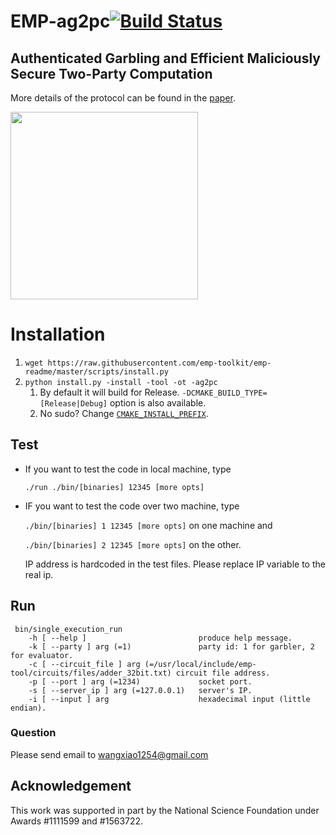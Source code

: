 # EMP-ag2pc[![Build Status](https://travis-ci.org/emp-toolkit/emp-ag2pc.svg?branch=master)](https://travis-ci.org/emp-toolkit/emp-ag2pc)
## Authenticated Garbling and Efficient Maliciously Secure Two-Party Computation 

More details of the protocol can be found in the [paper](https://eprint.iacr.org/2017/030).

<img src="https://raw.githubusercontent.com/emp-toolkit/emp-readme/master/art/logo-full.jpg" width=300px/>


# Installation
1. `wget https://raw.githubusercontent.com/emp-toolkit/emp-readme/master/scripts/install.py`
2. `python install.py -install -tool -ot -ag2pc`
    1. By default it will build for Release. `-DCMAKE_BUILD_TYPE=[Release|Debug]` option is also available.
    2. No sudo? Change [`CMAKE_INSTALL_PREFIX`](https://cmake.org/cmake/help/v2.8.8/cmake.html#variable%3aCMAKE_INSTALL_PREFIX).


## Test

* If you want to test the code in local machine, type

   `./run ./bin/[binaries] 12345 [more opts]`
* IF you want to test the code over two machine, type

  `./bin/[binaries] 1 12345 [more opts]` on one machine and 
  
  `./bin/[binaries] 2 12345 [more opts]` on the other.
  
  IP address is hardcoded in the test files. Please replace
  IP variable to the real ip.
  
## Run
  ```
   bin/single_execution_run  
      -h [ --help ]                         produce help message.   
      -k [ --party ] arg (=1)               party id: 1 for garbler, 2 for evaluator.   
      -c [ --circuit_file ] arg (=/usr/local/include/emp-tool/circuits/files/adder_32bit.txt) circuit file address.   
      -p [ --port ] arg (=1234)             socket port.   
      -s [ --server_ip ] arg (=127.0.0.1)   server's IP.   
      -i [ --input ] arg                    hexadecimal input (little endian).
   ```

### Question
Please send email to wangxiao1254@gmail.com

## Acknowledgement
This work was supported in part by the National Science Foundation under Awards #1111599 and #1563722.
